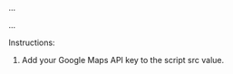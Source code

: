 ...
<body>
    <div id="map"></div>
    <script async defer
        src="https://maps.googleapis.com/maps/api/js?key=API_KEY&loading=async&callback=initMap">
    </script>
</body>
...

Instructions:

1. Add your Google Maps API key to the script src value.
